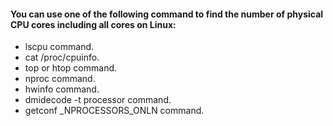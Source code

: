 #### You can use one of the following command to find the number of physical CPU cores including all cores on Linux:
- lscpu command.
- cat /proc/cpuinfo.
- top or htop command.
- nproc command.
- hwinfo command.
- dmidecode -t processor command.
- getconf _NPROCESSORS_ONLN command.

